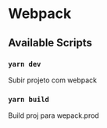 # Webpack

## Available Scripts

### `yarn dev`

Subir projeto com webpack

### `yarn build`

Build proj para wepack.prod
